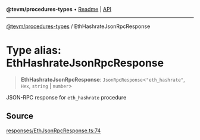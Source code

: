 **@tevm/procedures-types** • [Readme](../README.md) \| [API](../globals.md)

***

[@tevm/procedures-types](../README.md) / EthHashrateJsonRpcResponse

# Type alias: EthHashrateJsonRpcResponse

> **EthHashrateJsonRpcResponse**: `JsonRpcResponse`\<`"eth_hashrate"`, `Hex`, `string` \| `number`\>

JSON-RPC response for `eth_hashrate` procedure

## Source

[responses/EthJsonRpcResponse.ts:74](https://github.com/evmts/tevm-monorepo/blob/main/packages/procedures-types/src/responses/EthJsonRpcResponse.ts#L74)

